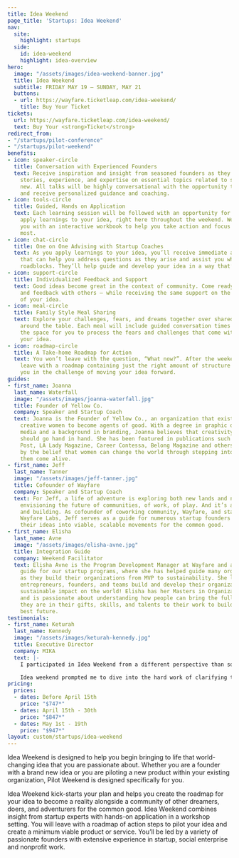```yaml
---
title: Idea Weekend
page_title: 'Startups: Idea Weekend'
nav:
  site:
    highlight: startups
  side:
    id: idea-weekend
    highlight: idea-overview
hero:
  image: "/assets/images/idea-weekend-banner.jpg"
  title: Idea Weekend
  subtitle: FRIDAY MAY 19 – SUNDAY, MAY 21
  buttons:
  - url: https://wayfare.ticketleap.com/idea-weekend/
    title: Buy Your Ticket
tickets:
  url: https://wayfare.ticketleap.com/idea-weekend/
  text: Buy Your <strong>Ticket</strong>
redirect_from:
- "/startups/pilot-conference"
- "/startups/pilot-weekend"
benefits:
- icon: speaker-circle
  title: Conversation with Experienced Founders
  text: Receive inspiration and insight from seasoned founders as they share their
    stories, experience, and expertise on essential topics related to starting something
    new. All talks will be highly conversational with the opportunity to ask questions
    and receive personalized guidance and coaching.
- icon: tools-circle
  title: Guided, Hands on Application
  text: Each learning session will be followed with an opportunity for you directly
    apply learnings to your idea, right here throughout the weekend. We’ll provide
    you with an interactive workbook to help you take action and focus on what matters
    most.
- icon: chat-circle
  title: One on One Advising with Startup Coaches
  text: As you apply learnings to your idea, you’ll receive immediate access to advisors
    that can help you address questions as they arise and assist you when you hit
    roadblocks. They’ll help guide and develop your idea in a way that’s true to you.
- icon: support-circle
  title: Individualized Feedback and Support
  text: Good ideas become great in the context of community. Come ready to share insight
    and feedback with others – while receiving the same support on the development
    of your idea.
- icon: meal-circle
  title: Family Style Meal Sharing
  text: Explore your challenges, fears, and dreams together over shared meal times
    around the table. Each meal will include guided conversation times to provide
    the space for you to process the fears and challenges that come with launching
    your idea.
- icon: roadmap-circle
  title: A Take-home Roadmap for Action
  text: You won’t leave with the question, “What now?”. After the weekend, you’ll
    leave with a roadmap containing just the right amount of structure to support
    you in the challenge of moving your idea forward.
guides:
- first_name: Joanna
  last_name: Waterfall
  image: "/assets/images/joanna-waterfall.jpg"
  title: Founder of Yellow Co.
  company: Speaker and Startup Coach
  text: Joanna is the Founder of Yellow Co., an organization that exists to empower
    creative women to become agents of good. With a degree in graphic design and digital
    media and a background in branding, Joanna believes that creativity and business
    should go hand in hand. She has been featured in publications such as The Huffington
    Post, LA Lady Magazine, Career Contessa, Belong Magazine and others. She is motivated
    by the belief that women can change the world through stepping into what makes
    them come alive.
- first_name: Jeff
  last_name: Tanner
  image: "/assets/images/jeff-tanner.jpg"
  title: Cofounder of Wayfare
  company: Speaker and Startup Coach
  text: For Jeff, a life of adventure is exploring both new lands and new ideas. It’s
    envisioning the future of communities, of work, of play. And it’s about starting
    and building. As cofounder of coworking community, Wayfare, and startup incubator,
    Wayfare Labs, Jeff serves as a guide for numerous startup founders who are launching
    their ideas into viable, scalable movements for the common good.
- first_name: Elisha
  last_name: Avne
  image: "/assets/images/elisha-avne.jpg"
  title: Integration Guide
  company: Weekend Facilitator
  text: Elisha Avne is the Program Development Manager at Wayfare and an Integration
    guide for our startup programs, where she has helped guide many organizations
    as they build their organizations from MVP to sustainability. She loves helping
    entrepreneurs, founders, and teams build and develop their organizations to reach
    sustainable impact on the world! Elisha has her Masters in Organizational Psychology
    and is passionate about understanding how people can bring the fullness of who
    they are in their gifts, skills, and talents to their work to build the world’s
    best future.
testimonials:
- first_name: Keturah
  last_name: Kennedy
  image: "/assets/images/keturah-kennedy.jpg"
  title: Executive Director
  company: MIKA
  text: |-
    I participated in Idea Weekend from a different perspective than some of the other participants. I wasn’t starting something brand new, but I had a new idea for our already existing organization. I had some specific questions regarding funding and sustainability… and as was the case with many people in the room, what I started thinking was the problem was only scratching the surface.

    Idea weekend prompted me to dive into the hard work of clarifying the root problem in order to know what the best solutions were, and the best part was that I wasn’t alone. It was so inspiring to be with 14 other people who were vulnerable enough to ask similar hard questions and ideate together with the guidance of coaches. What seemed like a hard and scary process was totally worth it in the end, brought me a lot of clarity, and made me excited to dive into what’s next!
pricing:
  prices:
  - dates: Before April 15th
    price: "$747*"
  - dates: April 15th - 30th
    price: "$847*"
  - dates: May 1st - 19th
    price: "$947*"
layout: custom/startups/idea-weekend
---
```


Idea Weekend is designed to help you begin bringing to life that world-changing idea that you are passionate about. Whether you are a founder with a brand new idea or you are piloting a new product within your existing organization, Pilot Weekend is designed specifically for you.

Idea Weekend kick-starts your plan and helps you create the roadmap for your idea to become a reality alongside a community of other dreamers, doers, and adventurers for the common good. Idea Weekend combines insight from startup experts with hands-on application in a workshop setting. You will leave with a roadmap of action steps to pilot your idea and create a minimum viable product or service. You’ll be led by a variety of passionate founders with extensive experience in startup, social enterprise and nonprofit work.
